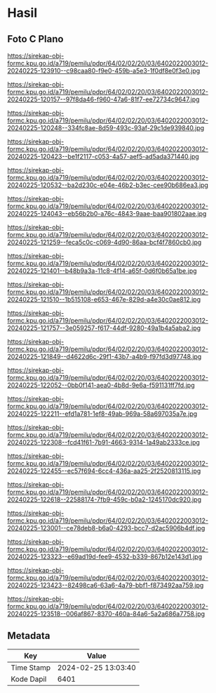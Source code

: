 # Hasil

## Foto C Plano

https://sirekap-obj-formc.kpu.go.id/a719/pemilu/pdpr/64/02/02/20/03/6402022003012-20240225-123910--c98caa80-f9e0-459b-a5e3-1f0df8e0f3e0.jpg

https://sirekap-obj-formc.kpu.go.id/a719/pemilu/pdpr/64/02/02/20/03/6402022003012-20240225-120157--97f8da46-f960-47a6-81f7-ee72734c9647.jpg

https://sirekap-obj-formc.kpu.go.id/a719/pemilu/pdpr/64/02/02/20/03/6402022003012-20240225-120248--334fc8ae-8d59-493c-93af-29c1de939840.jpg

https://sirekap-obj-formc.kpu.go.id/a719/pemilu/pdpr/64/02/02/20/03/6402022003012-20240225-120423--be1f2117-c053-4a57-aef5-ad5ada371440.jpg

https://sirekap-obj-formc.kpu.go.id/a719/pemilu/pdpr/64/02/02/20/03/6402022003012-20240225-120532--ba2d230c-e04e-46b2-b3ec-cee90b686ea3.jpg

https://sirekap-obj-formc.kpu.go.id/a719/pemilu/pdpr/64/02/02/20/03/6402022003012-20240225-124043--eb56b2b0-a76c-4843-9aae-baa901802aae.jpg

https://sirekap-obj-formc.kpu.go.id/a719/pemilu/pdpr/64/02/02/20/03/6402022003012-20240225-121259--feca5c0c-c069-4d90-86aa-bcf4f7860cb0.jpg

https://sirekap-obj-formc.kpu.go.id/a719/pemilu/pdpr/64/02/02/20/03/6402022003012-20240225-121401--b48b9a3a-11c8-4f14-a65f-0d6f0b65a1be.jpg

https://sirekap-obj-formc.kpu.go.id/a719/pemilu/pdpr/64/02/02/20/03/6402022003012-20240225-121510--1b515108-e653-467e-829d-a4e30c0ae812.jpg

https://sirekap-obj-formc.kpu.go.id/a719/pemilu/pdpr/64/02/02/20/03/6402022003012-20240225-121757--3e059257-f617-44df-9280-49a1b4a5aba2.jpg

https://sirekap-obj-formc.kpu.go.id/a719/pemilu/pdpr/64/02/02/20/03/6402022003012-20240225-121849--d4622d6c-29f1-43b7-a4b9-f97fd3d97748.jpg

https://sirekap-obj-formc.kpu.go.id/a719/pemilu/pdpr/64/02/02/20/03/6402022003012-20240225-122052--0bb0f141-aea0-4b8d-9e6a-f591131ff7fd.jpg

https://sirekap-obj-formc.kpu.go.id/a719/pemilu/pdpr/64/02/02/20/03/6402022003012-20240225-122211--efd1a781-1ef8-49ab-969a-58a697035a7e.jpg

https://sirekap-obj-formc.kpu.go.id/a719/pemilu/pdpr/64/02/02/20/03/6402022003012-20240225-122308--fcd41f61-7b91-4663-9314-1a49ab2333ce.jpg

https://sirekap-obj-formc.kpu.go.id/a719/pemilu/pdpr/64/02/02/20/03/6402022003012-20240225-122455--ec57f694-6cc4-436a-aa25-2f2520813115.jpg

https://sirekap-obj-formc.kpu.go.id/a719/pemilu/pdpr/64/02/02/20/03/6402022003012-20240225-122618--22588174-7fb9-459c-b0a2-1245170dc920.jpg

https://sirekap-obj-formc.kpu.go.id/a719/pemilu/pdpr/64/02/02/20/03/6402022003012-20240225-123001--ce78deb8-b6a0-4293-bcc7-d2ac5906b4df.jpg

https://sirekap-obj-formc.kpu.go.id/a719/pemilu/pdpr/64/02/02/20/03/6402022003012-20240225-123323--e69ad19d-fee9-4532-b339-867b12e143d1.jpg

https://sirekap-obj-formc.kpu.go.id/a719/pemilu/pdpr/64/02/02/20/03/6402022003012-20240225-123423--82498ca6-63a6-4a79-bbf1-f873492aa759.jpg

https://sirekap-obj-formc.kpu.go.id/a719/pemilu/pdpr/64/02/02/20/03/6402022003012-20240225-123518--006af867-8370-460a-84a6-5a2a686a7758.jpg


## Metadata

| Key        | Value               |
| ---------- | ------------------- |
| Time Stamp | 2024-02-25 13:03:40 |
| Kode Dapil | 6401                |



